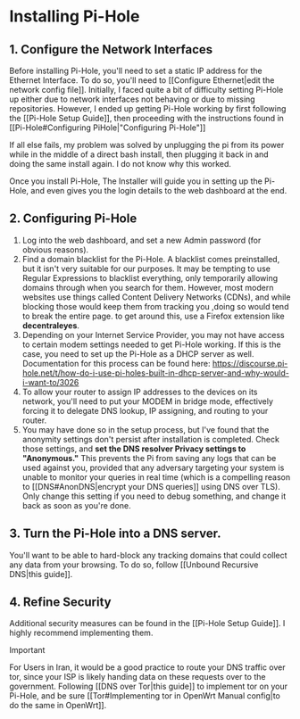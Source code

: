 # Installing Pi-Hole
## 1. Configure the Network Interfaces
Before installing Pi-Hole, you'll need to set a static IP address for the Ethernet Interface. To do so, you'll need to [[Configure Ethernet|edit the network config file]].
Initially, I faced quite a bit of difficulty setting Pi-Hole up either due to network interfaces not behaving or due to missing repositories. However, I ended up getting Pi-Hole working by first following the [[Pi-Hole Setup Guide]],
then proceeding with the instructions found in [[Pi-Hole#Configuring PiHole|"Configuring Pi-Hole"]]

If all else fails, my problem was solved by unplugging the pi from its power while in the middle of a direct bash install, then plugging it back in and doing the same install again. I do not know why this worked.

Once you install Pi-Hole, The Installer will guide you in setting up the Pi-Hole, and even gives you the login details to the web dashboard at the end.

## 2. Configuring Pi-Hole
1. Log into the web dashboard, and set a new Admin password (for obvious reasons).
2. Find a domain blacklist for the Pi-Hole. A blacklist comes preinstalled, but it isn't very suitable for our purposes. It may be tempting to use Regular Expressions to blacklist everything, only temporarily allowing domains through when you search for them. However, most modern websites use things called Content Delivery Networks (CDNs), and while blocking those would keep them from tracking you ,doing so would tend to break the entire page. to get around this, use a Firefox extension like **decentraleyes**.
3. Depending on your Internet Service Provider, you may not have access to certain modem settings needed to get Pi-Hole working. If this is the case, you need to set up the Pi-Hole as a DHCP server as well. Documentation for this process can be found here: https://discourse.pi-hole.net/t/how-do-i-use-pi-holes-built-in-dhcp-server-and-why-would-i-want-to/3026
4. To allow your router to assign IP addresses to the devices on its network, you'll need to put your MODEM in bridge mode, effectively forcing it to delegate DNS lookup, IP assigning, and routing to your router.
5. You may have done so in the setup process, but I've found that the anonymity settings don't persist after installation is completed. Check those settings, and **set the DNS resolver Privacy settings to "Anonymous."** This prevents the Pi from saving any logs that can be used against you, provided that any adversary targeting your system is unable to monitor your queries in real time (which is a compelling reason to [[DNS#AnonDNS|encrypt your DNS queries]] using DNS over TLS). Only change this setting if you need to debug something, and change it back as soon as you're done.

## 3. Turn the Pi-Hole into a DNS server.
You'll want to be able to hard-block any tracking domains that could collect any data from your browsing. To do so, follow [[Unbound Recursive DNS|this guide]].

## 4. Refine Security
Additional security measures can be found in the [[Pi-Hole Setup Guide]]. I highly recommend implementing them.

>[!IMPORTANT]
>For Users in Iran, it would be a good practice to route your DNS traffic over tor, since your ISP is likely handing data on these requests over to the government. Following [[DNS over Tor|this guide]] to implement tor on your Pi-Hole, and be sure [[Tor#Implementing tor in OpenWrt Manual config|to do the same in OpenWrt]].
